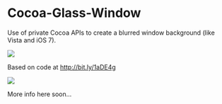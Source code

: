 Cocoa-Glass-Window
==================

Use of private Cocoa APIs to create a blurred window background (like Vista and iOS 7).

<img src="http://dribbble.s3.amazonaws.com/users/344010/screenshots/1178098/glass.png">

Based on code at http://bit.ly/1aDE4g

<img src="https://www.dropbox.com/s/axdvwmbmmalmwbl/Photo%20Jul%2031%2C%2011%2059%2014%20AM.png">

More info here soon...
